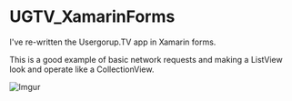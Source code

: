 # UGTV_XamarinForms
I've re-written the Usergorup.TV app in Xamarin forms.

This is a good example of basic network requests and making a ListView look and operate like a CollectionView.

![Imgur](https://i.imgur.com/otJfPRil.png)
